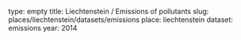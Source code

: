 type: empty
title: Liechtenstein / Emissions of pollutants
slug: places/liechtenstein/datasets/emissions
place: liechtenstein
dataset: emissions
year: 2014
